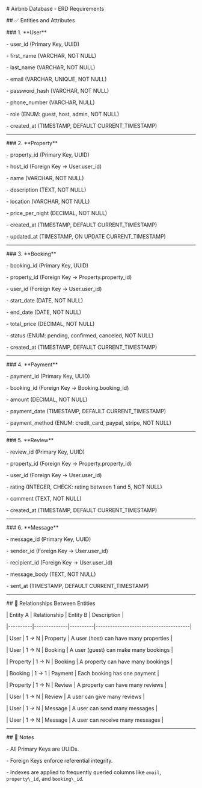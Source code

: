 \# Airbnb Database - ERD Requirements



\## ✅ Entities and Attributes



\### 1. \*\*User\*\*

\- user\_id (Primary Key, UUID)

\- first\_name (VARCHAR, NOT NULL)

\- last\_name (VARCHAR, NOT NULL)

\- email (VARCHAR, UNIQUE, NOT NULL)

\- password\_hash (VARCHAR, NOT NULL)

\- phone\_number (VARCHAR, NULL)

\- role (ENUM: guest, host, admin, NOT NULL)

\- created\_at (TIMESTAMP, DEFAULT CURRENT\_TIMESTAMP)



---



\### 2. \*\*Property\*\*

\- property\_id (Primary Key, UUID)

\- host\_id (Foreign Key → User.user\_id)

\- name (VARCHAR, NOT NULL)

\- description (TEXT, NOT NULL)

\- location (VARCHAR, NOT NULL)

\- price\_per\_night (DECIMAL, NOT NULL)

\- created\_at (TIMESTAMP, DEFAULT CURRENT\_TIMESTAMP)

\- updated\_at (TIMESTAMP, ON UPDATE CURRENT\_TIMESTAMP)



---



\### 3. \*\*Booking\*\*

\- booking\_id (Primary Key, UUID)

\- property\_id (Foreign Key → Property.property\_id)

\- user\_id (Foreign Key → User.user\_id)

\- start\_date (DATE, NOT NULL)

\- end\_date (DATE, NOT NULL)

\- total\_price (DECIMAL, NOT NULL)

\- status (ENUM: pending, confirmed, canceled, NOT NULL)

\- created\_at (TIMESTAMP, DEFAULT CURRENT\_TIMESTAMP)



---



\### 4. \*\*Payment\*\*

\- payment\_id (Primary Key, UUID)

\- booking\_id (Foreign Key → Booking.booking\_id)

\- amount (DECIMAL, NOT NULL)

\- payment\_date (TIMESTAMP, DEFAULT CURRENT\_TIMESTAMP)

\- payment\_method (ENUM: credit\_card, paypal, stripe, NOT NULL)



---



\### 5. \*\*Review\*\*

\- review\_id (Primary Key, UUID)

\- property\_id (Foreign Key → Property.property\_id)

\- user\_id (Foreign Key → User.user\_id)

\- rating (INTEGER, CHECK: rating between 1 and 5, NOT NULL)

\- comment (TEXT, NOT NULL)

\- created\_at (TIMESTAMP, DEFAULT CURRENT\_TIMESTAMP)



---



\### 6. \*\*Message\*\*

\- message\_id (Primary Key, UUID)

\- sender\_id (Foreign Key → User.user\_id)

\- recipient\_id (Foreign Key → User.user\_id)

\- message\_body (TEXT, NOT NULL)

\- sent\_at (TIMESTAMP, DEFAULT CURRENT\_TIMESTAMP)



---



\## 🔗 Relationships Between Entities



| Entity A | Relationship | Entity B | Description                           |

|----------|--------------|----------|---------------------------------------|

| User     | 1 → N        | Property | A user (host) can have many properties |

| User     | 1 → N        | Booking  | A user (guest) can make many bookings  |

| Property | 1 → N        | Booking  | A property can have many bookings      |

| Booking  | 1 → 1        | Payment  | Each booking has one payment           |

| Property | 1 → N        | Review   | A property can have many reviews       |

| User     | 1 → N        | Review   | A user can give many reviews           |

| User     | 1 → N        | Message  | A user can send many messages          |

| User     | 1 → N        | Message  | A user can receive many messages       |



---



\## 🎯 Notes

\- All Primary Keys are UUIDs.

\- Foreign Keys enforce referential integrity.

\- Indexes are applied to frequently queried columns like `email`, `property\_id`, and `booking\_id`.





